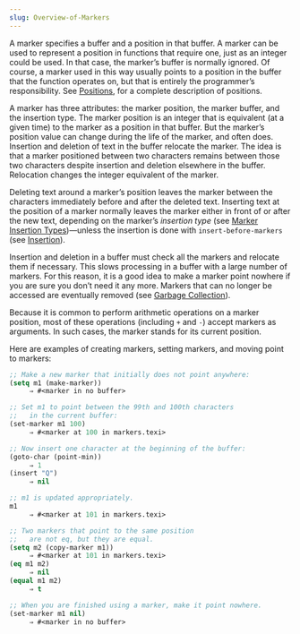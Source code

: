 ```yaml
---
slug: Overview-of-Markers
---
```


A marker specifies a buffer and a position in that buffer. A marker can be used to represent a position in functions that require one, just as an integer could be used. In that case, the marker’s buffer is normally ignored. Of course, a marker used in this way usually points to a position in the buffer that the function operates on, but that is entirely the programmer’s responsibility. See [Positions](/docs/elisp/Positions), for a complete description of positions.

A marker has three attributes: the marker position, the marker buffer, and the insertion type. The marker position is an integer that is equivalent (at a given time) to the marker as a position in that buffer. But the marker’s position value can change during the life of the marker, and often does. Insertion and deletion of text in the buffer relocate the marker. The idea is that a marker positioned between two characters remains between those two characters despite insertion and deletion elsewhere in the buffer. Relocation changes the integer equivalent of the marker.

Deleting text around a marker’s position leaves the marker between the characters immediately before and after the deleted text. Inserting text at the position of a marker normally leaves the marker either in front of or after the new text, depending on the marker’s *insertion type* (see [Marker Insertion Types](/docs/elisp/Marker-Insertion-Types))—unless the insertion is done with `insert-before-markers` (see [Insertion](/docs/elisp/Insertion)).

Insertion and deletion in a buffer must check all the markers and relocate them if necessary. This slows processing in a buffer with a large number of markers. For this reason, it is a good idea to make a marker point nowhere if you are sure you don’t need it any more. Markers that can no longer be accessed are eventually removed (see [Garbage Collection](/docs/elisp/Garbage-Collection)).

Because it is common to perform arithmetic operations on a marker position, most of these operations (including `+` and `-`) accept markers as arguments. In such cases, the marker stands for its current position.

Here are examples of creating markers, setting markers, and moving point to markers:

```lisp
;; Make a new marker that initially does not point anywhere:
(setq m1 (make-marker))
     ⇒ #<marker in no buffer>
```



```lisp
;; Set m1 to point between the 99th and 100th characters
;;   in the current buffer:
(set-marker m1 100)
     ⇒ #<marker at 100 in markers.texi>
```



```lisp
;; Now insert one character at the beginning of the buffer:
(goto-char (point-min))
     ⇒ 1
(insert "Q")
     ⇒ nil
```



```lisp
;; m1 is updated appropriately.
m1
     ⇒ #<marker at 101 in markers.texi>
```



```lisp
;; Two markers that point to the same position
;;   are not eq, but they are equal.
(setq m2 (copy-marker m1))
     ⇒ #<marker at 101 in markers.texi>
(eq m1 m2)
     ⇒ nil
(equal m1 m2)
     ⇒ t
```



```lisp
;; When you are finished using a marker, make it point nowhere.
(set-marker m1 nil)
     ⇒ #<marker in no buffer>
```

